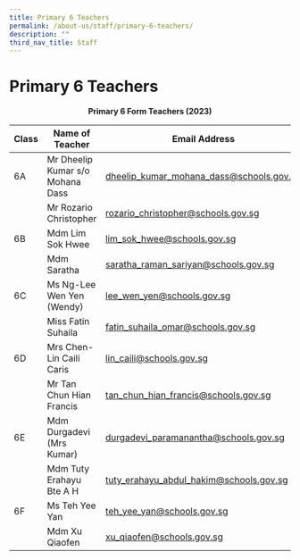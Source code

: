```yaml
---
title: Primary 6 Teachers
permalink: /about-us/staff/primary-6-teachers/
description: ""
third_nav_title: Staff
---
```

# **Primary 6 Teachers**

<center><b>Primary 6 Form Teachers (2023)</b></center>

| Class 	|  Name of Teacher 	|  Email Address 	|
| ---	| --- 	| ---	|
| 6A 	| Mr Dheelip Kumar s/o Mohana Dass 	| [dheelip_kumar_mohana_dass@schools.gov.sg](mailto:dheelip_kumar_mohana_dass@schools.gov.sg) 	|
|  	| Mr Rozario Christopher 	| [rozario_christopher@schools.gov.sg](mailto:rozario_christopher@schools.gov.sg) 	|
| 6B 	| Mdm Lim Sok Hwee  	| [lim_sok_hwee@schools.gov.sg](mailto:lim_sok_hwee@schools.gov.sg) 	|
|  	|Mdm Saratha 	| [saratha_raman_sariyan@schools.gov.sg](mailto:saratha_raman_sariyan@schools.gov.sg) 	|
| 6C  	| Ms Ng-Lee Wen Yen (Wendy) 	| [lee_wen_yen@schools.gov.sg](mailto:lee_wen_yen@schools.gov.sg) 	|
|  	| Miss Fatin Suhaila 	| [fatin_suhaila_omar@schools.gov.sg](mailto:fatin_suhaila_omar@schools.gov.sg) 	|
| 6D 	| Mrs Chen-Lin Caili Caris 	| [lin_caili@schools.gov.sg](mailto:lin_caili@schools.gov.sg) 	|
|  	| Mr Tan Chun Hian Francis 	| [tan_chun_hian_francis@schools.gov.sg](mailto:tan_chun_hian_francis@schools.gov.sg) 	|
| 6E 	| Mdm Durgadevi (Mrs Kumar) 	| [durgadevi_paramanantha@schools.gov.sg](mailto:durgadevi_paramanantha@schools.gov.sg) 	|
|  	| Mdm Tuty Erahayu Bte A H	| [tuty_erahayu_abdul_hakim@schools.gov.sg](mailto:tuty_erahayu_abdul_hakim@schools.gov.sg) 	|
| 6F 	| Ms Teh Yee Yan 	| [teh_yee_yan@schools.gov.sg](mailto:teh_yee_yan@schools.gov.sg) 	|
|  	| Mdm Xu Qiaofen 	| [xu_qiaofen@schools.gov.sg](mailto:xu_qiaofen@schools.gov.sg) 	|